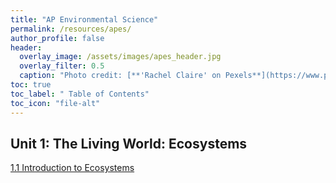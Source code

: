 ```yaml
---
title: "AP Environmental Science"
permalink: /resources/apes/
author_profile: false
header:
  overlay_image: /assets/images/apes_header.jpg
  overlay_filter: 0.5
  caption: "Photo credit: [**'Rachel Claire' on Pexels**](https://www.pexels.com/photo/elephant-grazing-alone-among-bushes-in-nature-4577799/)"
toc: true
toc_label: " Table of Contents"
toc_icon: "file-alt"
---
```


## Unit 1: The Living World: Ecosystems

[1.1 Introduction to Ecosystems](introduction-to-ecosystems)